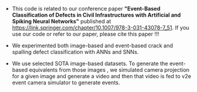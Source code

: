 * This code is related to our conference paper **"Event-Based Classification of Defects in Civil Infrastructures with Artificial and Spiking Neural Networks"** published at 
https://link.springer.com/chapter/10.1007/978-3-031-43078-7_51. If you use our code or refer to our paper, please cite this paper !!!


* We experimented both image-based and event-based crack and spalling defect classification with ANNs and SNNs.
* We use selected SOTA image-based datasets. To generate the event-based equivalents from those images , we simulated camera projection for a given image and generate a video and then that video is fed to v2e event camera simulator to generate events.
